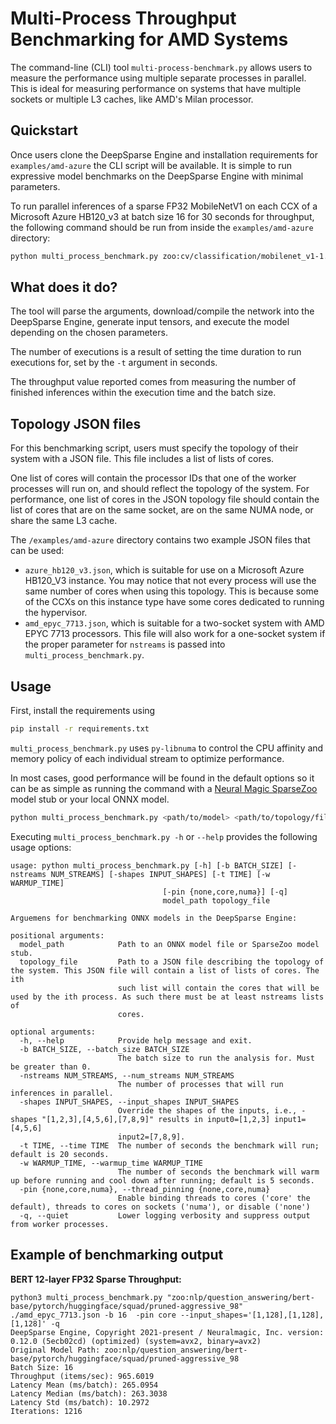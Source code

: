 <!--
Copyright (c) 2021 - present / Neuralmagic, Inc. All Rights Reserved.

Licensed under the Apache License, Version 2.0 (the "License");
you may not use this file except in compliance with the License.
You may obtain a copy of the License at

   http://www.apache.org/licenses/LICENSE-2.0

Unless required by applicable law or agreed to in writing,
software distributed under the License is distributed on an "AS IS" BASIS,
WITHOUT WARRANTIES OR CONDITIONS OF ANY KIND, either express or implied.
See the License for the specific language governing permissions and
limitations under the License.
-->

# Multi-Process Throughput Benchmarking for AMD Systems

The command-line (CLI) tool `multi-process-benchmark.py` allows users to measure the performance using multiple separate processes in parallel. This is ideal for measuring performance on systems that have multiple sockets or multiple L3 caches, like AMD's Milan processor.

## Quickstart

Once users clone the DeepSparse Engine and installation requirements for `examples/amd-azure` the CLI script will be available.
It is simple to run expressive model benchmarks on the DeepSparse Engine with minimal parameters.

To run parallel inferences of a sparse FP32 MobileNetV1 on each CCX of a Microsoft Azure HB120\_v3 at batch size 16 for 30 seconds for throughput,
the following command should be run from inside the `examples/amd-azure` directory:
```bash
python multi_process_benchmark.py zoo:cv/classification/mobilenet_v1-1.0/pytorch/sparseml/imagenet/pruned-moderate ./azure_hb120_v3.json --batch_size 16 --time 30
```

## What does it do?

The tool will parse the arguments, download/compile the network into the DeepSparse Engine, generate input tensors, and execute the model depending on the chosen parameters.

The number of executions is a result of setting the time duration to run executions for, set by the `-t` argument in seconds.

The throughput value reported comes from measuring the number of finished inferences within the execution time and the batch size.

## Topology JSON files

For this benchmarking script, users must specify the topology of their system with a JSON file. This file includes a list of lists of cores. 

One list of cores will contain the processor IDs that one of the worker processes will run on, and should reflect the topology of the system. For performance, one list of cores in the JSON topology file should contain the list of cores that are on the same socket, are on the same NUMA node, or share the same L3 cache. 

The `/examples/amd-azure` directory contains two example JSON files that can be used:

- `azure_hb120_v3.json`, which is suitable for use on a Microsoft Azure HB120\_V3 instance. You may notice that not every process will use the same number of cores when using this topology. This is because some of the CCXs on this instance type have some cores dedicated to running the hypervisor.
- `amd_epyc_7713.json`, which is suitable for a two-socket system with AMD EPYC 7713 processors. This file will also work for a one-socket system if the proper parameter for `nstreams` is passed into `multi_process_benchmark.py`.

## Usage

First, install the requirements using
```bash
pip install -r requirements.txt
```
`multi_process_benchmark.py` uses `py-libnuma` to control the CPU affinity and memory policy of each individual stream to optimize performance.

In most cases, good performance will be found in the default options so it can be as simple as running the command with a [Neural Magic SparseZoo](https://sparsezoo.neuralmagic.com) model stub or your local ONNX model.

```bash
python multi_process_benchmark.py <path/to/model> <path/to/topology/file>
```

Executing `multi_process_benchmark.py -h` or `--help` provides the following usage options:

```
usage: python multi_process_benchmark.py [-h] [-b BATCH_SIZE] [-nstreams NUM_STREAMS] [-shapes INPUT_SHAPES] [-t TIME] [-w WARMUP_TIME]
                                  [-pin {none,core,numa}] [-q]
                                  model_path topology_file

Arguemens for benchmarking ONNX models in the DeepSparse Engine:

positional arguments:
  model_path            Path to an ONNX model file or SparseZoo model stub.
  topology_file         Path to a JSON file describing the topology of the system. This JSON file will contain a list of lists of cores. The ith
                        such list will contain the cores that will be used by the ith process. As such there must be at least nstreams lists of
                        cores.

optional arguments:
  -h, --help            Provide help message and exit.
  -b BATCH_SIZE, --batch_size BATCH_SIZE
                        The batch size to run the analysis for. Must be greater than 0.
  -nstreams NUM_STREAMS, --num_streams NUM_STREAMS
                        The number of processes that will run inferences in parallel.
  -shapes INPUT_SHAPES, --input_shapes INPUT_SHAPES
                        Override the shapes of the inputs, i.e., -shapes "[1,2,3],[4,5,6],[7,8,9]" results in input0=[1,2,3] input1=[4,5,6]
                        input2=[7,8,9].
  -t TIME, --time TIME  The number of seconds the benchmark will run; default is 20 seconds.
  -w WARMUP_TIME, --warmup_time WARMUP_TIME
                        The number of seconds the benchmark will warm up before running and cool down after running; default is 5 seconds.
  -pin {none,core,numa}, --thread_pinning {none,core,numa}
                        Enable binding threads to cores ('core' the default), threads to cores on sockets ('numa'), or disable ('none')
  -q, --quiet           Lower logging verbosity and suppress output from worker processes.
```

## Example of benchmarking output

**BERT 12-layer FP32 Sparse Throughput:**

```
python3 multi_process_benchmark.py "zoo:nlp/question_answering/bert-base/pytorch/huggingface/squad/pruned-aggressive_98" ./amd_epyc_7713.json -b 16  -pin core --input_shapes='[1,128],[1,128],[1,128]' -q
DeepSparse Engine, Copyright 2021-present / Neuralmagic, Inc. version: 0.12.0 (5ecb02cd) (optimized) (system=avx2, binary=avx2)
Original Model Path: zoo:nlp/question_answering/bert-base/pytorch/huggingface/squad/pruned-aggressive_98
Batch Size: 16
Throughput (items/sec): 965.6019
Latency Mean (ms/batch): 265.0954
Latency Median (ms/batch): 263.3038
Latency Std (ms/batch): 10.2972
Iterations: 1216
```
